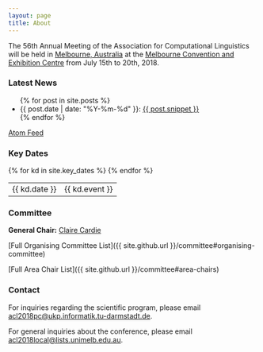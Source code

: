 ```yaml
---
layout: page
title: About
---
```


The 56th Annual Meeting of the Association for Computational Linguistics will be held in [Melbourne, Australia](https://www.melbourne.org/?utm_source=Microsite&utm_campaign=Computational%20Linguistics) at
the [Melbourne Convention and Exhibition Centre](http://mcec.com.au/) from July 15th to 20th, 2018.


### Latest News

<ul>
  {% for post in site.posts %}
    <li>
      {{ post.date | date: "%Y-%m-%d" }}: <a href="{{ post.url }}">{{ post.snippet }}</a>
    </li>
  {% endfor %}
</ul>

<p class="feed-link"><a href="{{ site.github_url }}/feed.xml">Atom Feed</a></p>

### Key Dates

<table class='conf-dates'>
{% for kd in site.key_dates %}
  <tr><td class='conf-date-label'>{{ kd.date }}</td> <td>{{ kd.event }}</td></tr>
{% endfor %}
</table>


### Committee

**General Chair:** [Claire Cardie](http://www.cs.cornell.edu/home/cardie/)

[Full Organising Committee List]({{ site.github.url }}/committee#organising-committee)

[Full Area Chair List]({{ site.github.url }}/committee#area-chairs)


### Contact

For inquiries regarding the scientific program, please email <acl2018pc@ukp.informatik.tu-darmstadt.de>. 

For general inquiries about the conference, please email <acl2018local@lists.unimelb.edu.au>.
